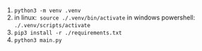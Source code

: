 1. ```python3 -m venv .venv```
2. in linux:``` source ./.venv/bin/activate``` in windows powershell: ```./.venv/scripts/activate```
3. ```pip3 install -r ./requirements.txt```
4. ```python3 main.py```

